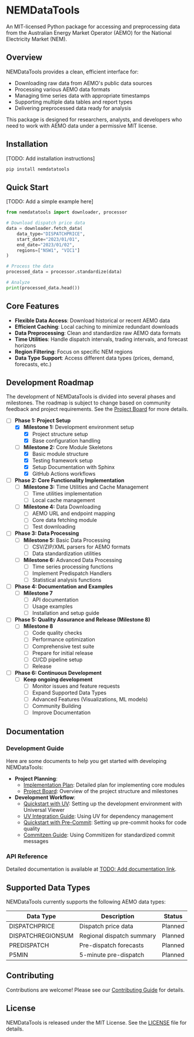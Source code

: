 # NEMDataTools

An MIT-licensed Python package for accessing and preprocessing data from the Australian Energy Market Operator (AEMO) for the National Electricity Market (NEM).

## Overview

NEMDataTools provides a clean, efficient interface for:
- Downloading raw data from AEMO's public data sources
- Processing various AEMO data formats
- Managing time series data with appropriate timestamps
- Supporting multiple data tables and report types
- Delivering preprocessed data ready for analysis

This package is designed for researchers, analysts, and developers who need to work with AEMO data under a permissive MIT license.

## Installation

[TODO: Add installation instructions]

```bash
pip install nemdatatools
```

## Quick Start

[TODO: Add a simple example here]

```python
from nemdatatools import downloader, processor

# Download dispatch price data
data = downloader.fetch_data(
    data_type="DISPATCHPRICE",
    start_date="2023/01/01",
    end_date="2023/01/02",
    regions=["NSW1", "VIC1"]
)

# Process the data
processed_data = processor.standardize(data)

# Analyze
print(processed_data.head())
```

## Core Features

- **Flexible Data Access**: Download historical or recent AEMO data
- **Efficient Caching**: Local caching to minimize redundant downloads
- **Data Preprocessing**: Clean and standardize raw AEMO data formats
- **Time Utilities**: Handle dispatch intervals, trading intervals, and forecast horizons
- **Region Filtering**: Focus on specific NEM regions
- **Data Type Support**: Access different data types (prices, demand, forecasts, etc.)

## Development Roadmap

The development of NEMDataTools is divided into several phases and milestones. The roadmap is subject to change based on community feedback and project requirements. See the [Project Board](./docs/dev/project-structure.md) for more details.

- [ ] **Phase 1: Project Setup**
    - [x] **Milestone 1:** Development environment setup
        - [x] Project structure setup
        - [x] Base configuration handling
    - [ ] **Milestone 2:** Core Module Skeletons
        - [x] Basic module structure
        - [x] Testing framework setup
        - [x] Setup Documentation with Sphinx
        - [x] GitHub Actions workflows

- [ ] **Phase 2: Core Functionality Implementation**
    - [ ] **Milestone 3:** Time Utilities and Cache Management
        - [ ] Time utilities implementation
        - [ ] Local cache management
    - [ ] **Milestone 4:** Data Downloading
        - [ ] AEMO URL and endpoint mapping
        - [ ] Core data fetching module
        - [ ] Test downloading

- [ ] **Phase 3: Data Processing**
    - [ ] **Milestone 5:** Basic Data Processing
        - [ ] CSV/ZIP/XML parsers for AEMO formats
        - [ ] Data standardization utilities
    - [ ] **Milestone 6:** Advanced Data Processing
        - [ ] Time series processing functions
        - [ ] Implement Predispatch Handlers
        - [ ] Statistical analysis functions

- [ ] **Phase 4: Documentation and Examples**
    - [ ] **Milestone 7**
        - [ ] API documentation
        - [ ] Usage examples
        - [ ] Installation and setup guide

- [ ] **Phase 5: Quality Assurance and Release (Milestone 8)**
    - [ ] **Milestone 8**
        - [ ] Code quality checks
        - [ ] Performance optimization
        - [ ] Comprehensive test suite
        - [ ] Prepare for initial release
        - [ ] CI/CD pipeline setup
        - [ ] Release

- [ ] **Phase 6: Continuous Development**
    - [ ] **Keep ongoing development**
        - [ ] Monitor issues and feature requests
        - [ ] Expand Supported Data Types
        - [ ] Advanced Features (Visualizations, ML models)
        - [ ] Community Building
        - [ ] Improve Documentation

## Documentation

### Development Guide

Here are some documents to help you get started with developing NEMDataTools:

- **Project Planning**:
    - [Implementation Plan](./docs/dev/implementation-plan.md): Detailed plan for implementing core modules
    - [Project Board](./docs/dev/project-structure.md): Overview of the project structure and milestones
- **Development Workflow**:
    - [Quickstart with UV](./docs/dev/quickstart-with-uv.md): Setting up the development environment with Universal Viewer
    - [UV Integration Guide](./docs/dev/uv-integration.md): Using UV for dependency management
    - [Quickstart with Pre-Commit](./docs/dev/quickstart-with-pre-commit.md): Setting up pre-commit hooks for code quality
    - [Commitzen Guide](./docs/dev/commitzen-guide.md): Using Commitizen for standardized commit messages

### API Reference

Detailed documentation is available at [TODO: Add documentation link]().


## Supported Data Types

NEMDataTools currently supports the following AEMO data types:

| Data Type | Description | Status |
|-----------|-------------|--------|
| DISPATCHPRICE | Dispatch price data | Planned |
| DISPATCHREGIONSUM | Regional dispatch summary | Planned |
| PREDISPATCH | Pre-dispatch forecasts | Planned |
| P5MIN | 5-minute pre-dispatch | Planned |

## Contributing

Contributions are welcome! Please see our [Contributing Guide](CONTRIBUTING.md) for details.

## License

NEMDataTools is released under the MIT License. See the [LICENSE](LICENSE) file for details.

